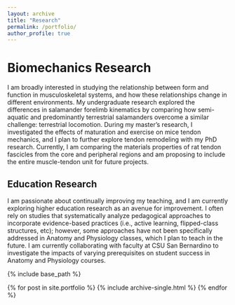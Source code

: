 ```yaml
---
layout: archive
title: "Research"
permalink: /portfolio/
author_profile: true
---
```

# Biomechanics Research  
I am broadly interested in studying the relationship between form and function in musculoskeletal systems, and how these relationships change in different environments. My undergraduate research explored the differences in salamander forelimb kinematics by comparing how semi-aquatic and predominantly terrestrial salamanders overcome a similar challenge: terrestrial locomotion. During my master’s research, I investigated the effects of maturation and exercise on mice tendon mechanics, and I plan to further explore tendon remodeling with my PhD research. Currently, I am comparing the materials properties of rat tendon fascicles from the core and peripheral regions and am proposing to include the entire muscle-tendon unit for future projects.  

## Education Research  
I am passionate about continually improving my teaching, and I am currently exploring higher education research as an avenue for improvement. I often rely on studies that systematically analyze pedagogical approaches to incorporate evidence-based practices (i.e., active learning, flipped-class structures, etc); however, some approaches have not been specifically addressed in Anatomy and Physiology classes, which I plan to teach in the future. I am currently collaborating with faculty at CSU San Bernardino to investigate the impacts of varying prerequisites on student success in Anatomy and Physiology courses.  


{% include base_path %}


{% for post in site.portfolio %}
  {% include archive-single.html %}
{% endfor %}

